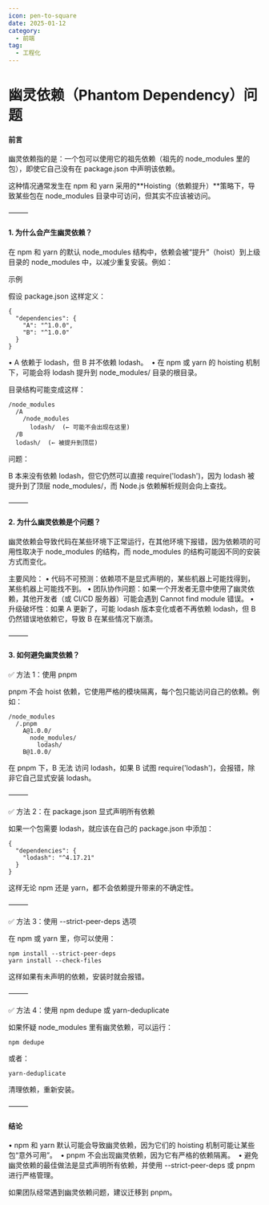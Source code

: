 ```yaml
---
icon: pen-to-square
date: 2025-01-12
category:
  - 前端
tag:
  - 工程化
---
```


# 幽灵依赖（Phantom Dependency）问题

#### 前言

幽灵依赖指的是：一个包可以使用它的祖先依赖（祖先的 node_modules 里的包），即使它自己没有在 package.json 中声明该依赖。

这种情况通常发生在 npm 和 yarn 采用的**Hoisting（依赖提升）**策略下，导致某些包在 node_modules 目录中可访问，但其实不应该被访问。

⸻

#### 1. 为什么会产生幽灵依赖？

在 npm 和 yarn 的默认 node_modules 结构中，依赖会被“提升”（hoist）到上级目录的 node_modules 中，以减少重复安装。例如：

示例

假设 package.json 这样定义：

```
{
  "dependencies": {
    "A": "^1.0.0",
    "B": "^1.0.0"
  }
}
```

 • A 依赖于 lodash，但 B 并不依赖 lodash。
​ • 在 npm 或 yarn 的 hoisting 机制下，可能会将 lodash 提升到 node_modules/ 目录的根目录。

目录结构可能变成这样：

```
/node_modules
  /A
    /node_modules
      lodash/  (← 可能不会出现在这里)
  /B
  lodash/  (← 被提升到顶层)
```

问题：

B 本来没有依赖 lodash，但它仍然可以直接 require('lodash')，因为 lodash 被提升到了顶层 node_modules/，而 Node.js 依赖解析规则会向上查找。

<!-- more -->

⸻

#### 2. 为什么幽灵依赖是个问题？

幽灵依赖会导致代码在某些环境下正常运行，在其他环境下报错，因为依赖项的可用性取决于 node_modules 的结构，而 node_modules 的结构可能因不同的安装方式而变化。

主要风险：
• 代码不可预测：依赖项不是显式声明的，某些机器上可能找得到，某些机器上可能找不到。
• 团队协作问题：如果一个开发者无意中使用了幽灵依赖，其他开发者（或 CI/CD 服务器）可能会遇到 Cannot find module 错误。
• 升级破坏性：如果 A 更新了，可能 lodash 版本变化或者不再依赖 lodash，但 B 仍然错误地依赖它，导致 B 在某些情况下崩溃。

⸻

#### 3. 如何避免幽灵依赖？

✅ 方法 1：使用 pnpm

pnpm 不会 hoist 依赖，它使用严格的模块隔离，每个包只能访问自己的依赖。例如：

```
/node_modules
  /.pnpm
    A@1.0.0/
      node_modules/
        lodash/
    B@1.0.0/
```

在 pnpm 下，B 无法 访问 lodash，如果 B 试图 require('lodash')，会报错，除非它自己显式安装 lodash。

⸻

✅ 方法 2：在 package.json 显式声明所有依赖

如果一个包需要 lodash，就应该在自己的 package.json 中添加：

```
{
  "dependencies": {
    "lodash": "^4.17.21"
  }
}
```

这样无论 npm 还是 yarn，都不会依赖提升带来的不确定性。

⸻

✅ 方法 3：使用 --strict-peer-deps 选项

在 npm 或 yarn 里，你可以使用：

```
npm install --strict-peer-deps
yarn install --check-files
```

这样如果有未声明的依赖，安装时就会报错。

⸻

✅ 方法 4：使用 npm dedupe 或 yarn-deduplicate

如果怀疑 node_modules 里有幽灵依赖，可以运行：

```
npm dedupe
```

或者：

```
yarn-deduplicate
```

清理依赖，重新安装。

⸻

#### 结论

 • npm 和 yarn 默认可能会导致幽灵依赖，因为它们的 hoisting 机制可能让某些包“意外可用”。
​ • pnpm 不会出现幽灵依赖，因为它有严格的依赖隔离。
​ • 避免幽灵依赖的最佳做法是显式声明所有依赖，并使用 --strict-peer-deps 或 pnpm 进行严格管理。

如果团队经常遇到幽灵依赖问题，建议迁移到 pnpm。
